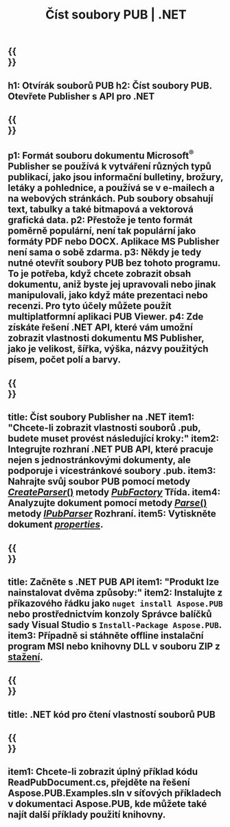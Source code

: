 ﻿---
translation: true
template: /_templates/reader-net.md
title: Číst soubory PUB | .NET
description: Otevřete soubory aplikace Publisher programově. On-premise .NET C# API řešení pro čtení vlastností PUB. Použijte jej k integraci do vašeho projektu.
url: /net/read-pub-file/
metakeywords: otevřít pub file .net, zobrazit soubory vydavatele c#, přečíst soubory vydavatele, prohlížeč vydavatele pro c#, čtečka formátu pub, otvírák souborů pub
family: pub
platformtag: net
---

{{<section banner>}}
---
h1: Otvírák souborů PUB
h2: Číst soubory PUB. Otevřete Publisher s API pro .NET
---

{{<section overview>}}
---
p1: Formát souboru dokumentu Microsoft<sup>®</sup> Publisher se používá k vytváření různých typů publikací, jako jsou informační bulletiny, brožury, letáky a pohlednice, a používá se v e-mailech a na webových stránkách. Pub soubory obsahují text, tabulky a také bitmapová a vektorová grafická data.
p2: Přestože je tento formát poměrně populární, není tak populární jako formáty PDF nebo DOCX. Aplikace MS Publisher není sama o sobě zdarma.
p3: Někdy je tedy nutné otevřít soubory PUB bez tohoto programu. To je potřeba, když chcete zobrazit obsah dokumentu, aniž byste jej upravovali nebo jinak manipulovali, jako když máte prezentaci nebo recenzi. Pro tyto účely můžete použít multiplatformní aplikaci PUB Viewer.
p4: Zde získáte řešení .NET API, které vám umožní zobrazit vlastnosti dokumentu MS Publisher, jako je velikost, šířka, výška, názvy použitých písem, počet polí a barvy.
---

{{<section feature1>}}
---
title: Číst soubory Publisher na .NET
item1: "Chcete-li zobrazit vlastnosti souborů .pub, budete muset provést následující kroky:"
item2: Integrujte rozhraní .NET PUB API, které pracuje nejen s jednostránkovými dokumenty, ale podporuje i vícestránkové soubory .pub.
item3: Nahrajte svůj soubor PUB pomocí metody [*CreateParser*()](https://reference.aspose.com/pub/net/aspose.pub/pubfactory//methods/createparser/index) metody [*PubFactory*](https://reference.aspose.com/pub/net/aspose.pub/pubfactory/) Třída.
item4: Analyzujte dokument pomocí metody [*Parse*()](https://reference.aspose.com/pub/net/aspose.pub/ipubparser//methods/parse) metody [*IPubParser*](https://reference.aspose.com/pub/net/aspose.pub/ipubparser/) Rozhraní.
item5: Vytiskněte dokument [*properties*](https://reference.aspose.com/pub/net/aspose.pub/document/#properties).
---

{{<section feature2>}}
---
title: Začněte s .NET PUB API
item1: "Produkt lze nainstalovat dvěma způsoby:"
item2: Instalujte z příkazového řádku jako ```nuget install Aspose.PUB``` nebo prostřednictvím konzoly Správce balíčků sady Visual Studio s ```Install-Package Aspose.PUB```.
item3: Případně si stáhněte offline instalační program MSI nebo knihovny DLL v souboru ZIP z [stažení](https://releases.aspose.com/pub/net/).
---

{{<section codeexample>}}
---
title: .NET kód pro čtení vlastností souborů PUB
---

{{<section summary>}}
---
item1: Chcete-li zobrazit úplný příklad kódu ReadPubDocument.cs, přejděte na řešení Aspose.PUB.Examples.sln v síťových příkladech v dokumentaci Aspose.PUB, kde můžete také najít další příklady použití knihovny.
---